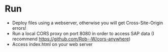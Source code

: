 # Run

* Deploy files using a webserver, otherwise you will get Cross-Site-Origin errors!
* Run a local CORS proxy on port 8080 in order to access SAP data (I recommend https://github.com/Rob--W/cors-anywhere)
* Access index.html on your web server

